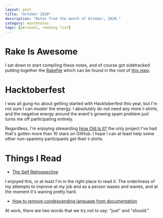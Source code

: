 ```yaml
---
layout: post
title: "October 2020"
description: "Notes from the month of October, 2020."
category: monthnotes
tags: [personal, reading list]
---
```


# Rake Is Awesome

I sat down to start compiling these notes, and of course got sidetracked putting together the [Rakefile](https://github.com/ruby/rake) which can be found in the root of [this repo](https://github.com/jsrn/jsrn.github.io).

# Hacktoberfest

I was all gung-ho about getting started with Hacktoberfest this year, but I'm not sure I can muster the energy. I absolutely do not need any more t-shirts, and the negative energy around the event's growing spam problem just turns me off participating entirely.

Regardless, I'm enjoying stewarding [How Old Is It?](https://jsrn.net/howoldisit/) the only project I've had that's gotten more than 10 stars on GitHub. I hope I can at least help some other non-spammy participants get their t-shirts.

# Things I Read

* [The Self Retrospective](https://undevelopedbruce.com/2020/09/30/the-self-retrospective/)

I enjoyed this, or at least I'm in the right place to read it. The orderliness of my attempts to improve at my job and as a person waxes and wanes, and at the moment it's waning pretty hard.

* [How to remove condescending language from documentation](https://dev.to/meeshkan/how-to-remove-condescending-language-from-documentation-4a5p)

At work, there are two words that we try not to say: "just" and "should."